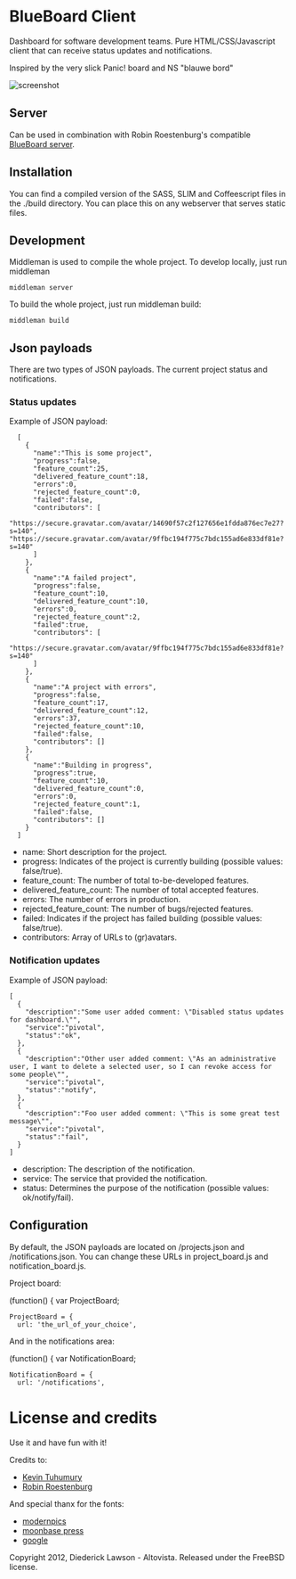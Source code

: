# BlueBoard Client

Dashboard for software development teams. Pure HTML/CSS/Javascript client that can receive status
updates and notifications.

Inspired by the very slick Panic! board and NS "blauwe bord"

![screenshot](https://github.com/dkln/blue_board/raw/master/screenshot.png)

## Server

Can be used in combination with Robin Roestenburg's compatible [BlueBoard server](https://github.com/robinroestenburg/blue_board_server).

## Installation

You can find a compiled version of the SASS, SLIM and Coffeescript files in the ./build directory.
You can place this on any webserver that serves static files.

## Development

Middleman is used to compile the whole project. To develop locally, just run middleman

    middleman server

To build the whole project, just run middleman build:

    middleman build

## Json payloads

There are two types of JSON payloads. The current project status and notifications.

### Status updates

Example of JSON payload:

      [
        {
          "name":"This is some project",
          "progress":false,
          "feature_count":25,
          "delivered_feature_count":18,
          "errors":0,
          "rejected_feature_count":0,
          "failed":false,
          "contributors": [
              "https://secure.gravatar.com/avatar/14690f57c2f127656e1fdda876ec7e27?s=140", "https://secure.gravatar.com/avatar/9ffbc194f775c7bdc155ad6e833df81e?s=140"
          ]
        },
        {
          "name":"A failed project",
          "progress":false,
          "feature_count":10,
          "delivered_feature_count":10,
          "errors":0,
          "rejected_feature_count":2,
          "failed":true,
          "contributors": [
            "https://secure.gravatar.com/avatar/9ffbc194f775c7bdc155ad6e833df81e?s=140"
          ]
        },
        {
          "name":"A project with errors",
          "progress":false,
          "feature_count":17,
          "delivered_feature_count":12,
          "errors":37,
          "rejected_feature_count":10,
          "failed":false,
          "contributors": []
        },
        {
          "name":"Building in progress",
          "progress":true,
          "feature_count":10,
          "delivered_feature_count":0,
          "errors":0,
          "rejected_feature_count":1,
          "failed":false,
          "contributors": []
        }
      ]


* name: Short description for the project.
* progress: Indicates of the project is currently building (possible values: false/true).
* feature\_count: The number of total to-be-developed features.
* delivered\_feature\_count: The number of total accepted features.
* errors: The number of errors in production.
* rejected\_feature\_count: The number of bugs/rejected features.
* failed: Indicates if the project has failed building (possible values: false/true).
* contributors: Array of URLs to (gr)avatars.

### Notification updates

Example of JSON payload:

    [
      {
        "description":"Some user added comment: \"Disabled status updates for dashboard.\"",
        "service":"pivotal",
        "status":"ok",
      },
      {
        "description":"Other user added comment: \"As an administrative user, I want to delete a selected user, so I can revoke access for some people\"",
        "service":"pivotal",
        "status":"notify",
      },
      {
        "description":"Foo user added comment: \"This is some great test message\"",
        "service":"pivotal",
        "status":"fail",
      }
    ]


* description: The description of the notification.
* service: The service that provided the notification.
* status: Determines the purpose of the notification (possible values: ok/notify/fail).

## Configuration

By default, the JSON payloads are located on /projects.json and /notifications.json. You can change these URLs
in project\_board.js and notification\_board.js.

Project board:

  (function() {
    var ProjectBoard;

    ProjectBoard = {
      url: 'the_url_of_your_choice',

And in the notifications area:

  (function() {
    var NotificationBoard;

    NotificationBoard = {
      url: '/notifications',


# License and credits

Use it and have fun with it!

Credits to:

* [Kevin Tuhumury](https://github.com/kevintuhumury)
* [Robin Roestenburg](https://github.com/robinroestenburg)

And special thanx for the fonts:

* [modernpics](https://github.com/fontello/modernpics.font)
* [moonbase press](http://dionaea.com/)
* [google](http://www.google.com/webfonts)

Copyright 2012, Diederick Lawson - Altovista. Released under the FreeBSD license.
